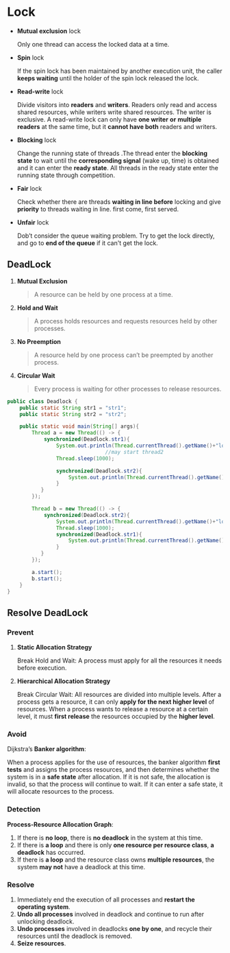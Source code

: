 # Lock

- **Mutual exclusion** lock
    
    Only one thread can access the locked data at a time.
    
- **Spin** lock
    
    If the spin lock has been maintained by another execution unit, the caller **keeps waiting** until the holder of the spin lock released the lock.
    
- **Read-write** lock
    
    Divide visitors into **readers** and **writers**. Readers only read and access shared resources, while writers write shared resources. The writer is exclusive. A read-write lock can only have **one writer** **or** **multiple readers** at the same time, but it **cannot have both** readers and writers.
    
- **Blocking** lock
    
    Change the running state of threads .The thread enter the **blocking state** to wait until the **corresponding signal** (wake up, time) is obtained and it can enter the **ready state**. All threads in the ready state enter the running state through competition.
    
- **Fair** lock
    
    Check whether there are threads **waiting in line before** locking and give **priority** to threads waiting in line. first come, first served.
    
- **Unfair** lock
    
    Dob’t consider the queue waiting problem. Try to get the lock directly, and go to **end of the queue** if it can't get the lock. 
    

## DeadLock

1. **Mutual Exclusion**
    
    > A resource can be held by one process at a time.
    > 
2. **Hold and Wait**
    
    > A process holds resources and requests resources held by other processes.
    > 
3. **No Preemption**
    
    > A resource held by one process can’t be preempted by another process.
    > 
4. **Circular Wait**
    
    > Every process is waiting for other processes to release resources.
    > 

```java
public class Deadlock {
    public static String str1 = "str1";
    public static String str2 = "str2";

    public static void main(String[] args){
        Thread a = new Thread(() -> {
            synchronized(Deadlock.str1){
                System.out.println(Thread.currentThread().getName()+"lock str1");
								//may start thread2
                Thread.sleep(1000);

                synchronized(Deadlock.str2){
                    System.out.println(Thread.currentThread().getName()+"lock str2");
                }
           }
        });

        Thread b = new Thread(() -> {
            synchronized(Deadlock.str2){
                System.out.println(Thread.currentThread().getName()+"lock str2");
                Thread.sleep(1000);
                synchronized(Deadlock.str1){
                    System.out.println(Thread.currentThread().getName()+"lock str1");
                }
           }
        });

        a.start();
        b.start();
    }
}
```

## Resolve DeadLock

### Prevent

1. **Static Allocation Strategy**
    
    Break Hold and Wait: A process must apply for all the resources it needs before execution.
    
2. **Hierarchical Allocation Strategy**
    
    Break Circular Wait: All resources are divided into multiple levels. After a process gets a resource, it can only **apply for the next higher level** of resources. When a process wants to release a resource at a certain level, it must **first release** the resources occupied by the **higher level**.
    

### Avoid

Dijkstra’s **Banker algorithm**:

When a process applies for the use of resources, the banker algorithm **first tests** and assigns the process resources, and then determines whether the system is in a **safe state** after allocation. If it is not safe, the allocation is invalid, so that the process will continue to wait. If it can enter a safe state, it will allocate resources to the process.

### Detection

**Process-Resource Allocation Graph**:

1. If there is **no loop**, there is **no deadlock** in the system at this time.
2. If there is **a loop** and there is only **one resource per resource class**, **a deadlock** has occurred.
3. If there is **a loop** and the resource class owns **multiple resources**, the system **may not** have a deadlock at this time.

### Resolve

1. Immediately end the execution of all processes and **restart the operating system**.
2. **Undo all processes** involved in deadlock and continue to run after unlocking deadlock.
3. **Undo processes** involved in deadlocks **one by one**, and recycle their resources until the deadlock is removed.
4. **Seize resources**.